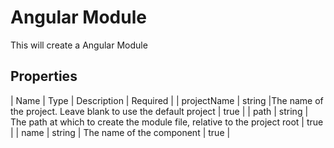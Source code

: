 # Angular Module

This will create a Angular Module

## Properties

| Name | Type | Description | Required |
| projectName | string |The name of the project. Leave blank to use the default project | true |
| path | string | The path at which to create the module file, relative to the project root | true |
| name | string | The name of the component | true |
